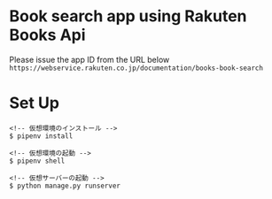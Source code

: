 # Book search app using Rakuten Books Api

Please issue the app ID from the URL below
`https://webservice.rakuten.co.jp/documentation/books-book-search`

# Set Up
```
<!-- 仮想環境のインストール -->
$ pipenv install

<!-- 仮想環境の起動 -->
$ pipenv shell

<!-- 仮想サーバーの起動 -->
$ python manage.py runserver
```
